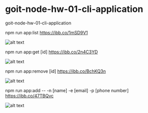 # goit-node-hw-01-cli-application

goit-node-hw-01-cli-application

npm run app:list
https://ibb.co/1mSD9V1

![alt text](https://i.ibb.co/4VQ6jyz/1.png "list")

npm run app:get [id]
https://ibb.co/2n4C3YD

![alt text](https://i.ibb.co/1vWPGJD/2.png "get")

npm run app:remove [id]
https://ibb.co/BchKQ3n

![alt text](https://i.ibb.co/jbCZQfJ/3.png "remove")

npm run app:add -- -n [name] -e [email] -p [phone number]
https://ibb.co/47TBQvc

![alt text](https://i.ibb.co/pxzCmVg/4.png "add")

